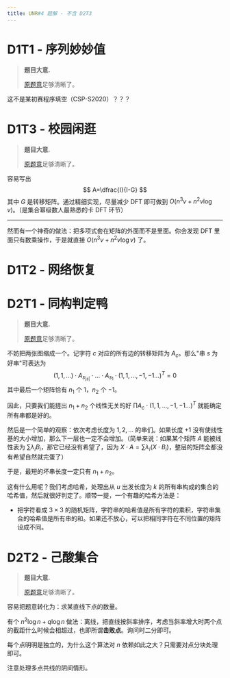 ```yaml
---
title: UNR#4 题解 - 不含 D2T3
---
```


# D1T1 - 序列妙妙值

> **题目大意.**
>
> [原题意](https://uoj.ac/contest/55/problem/549)足够清晰了。

这不是某初赛程序填空（CSP-S2020）？？？

# D1T3 - 校园闲逛

> **题目大意.**
>
> [原题意](https://uoj.ac/contest/55/problem/551)足够清晰了。

容易写出
$$
A=\dfrac{I}{I-G}
$$
其中 $G$ 是转移矩阵。通过精细实现，尽量减少 DFT 即可做到 $O(n^3v+n^2v\log v)$。（是集合幂级数人最熟悉的卡 DFT 环节）

----

然而有一个神奇的做法：把多项式套在矩阵的外面而不是里面。你会发现 DFT 里面只有数乘操作，于是就直接 $O(n^3v+n^2v\log v)$ 了。

# D1T2 - 网络恢复



# D2T1 - 同构判定鸭

> **题目大意.**
>
> [原题意](https://uoj.ac/contest/56/problem/552)足够清晰了。

不妨把两张图缩成一个。记字符 $c$ 对应的所有边的转移矩阵为 $A_{c}$。那么"串 $s$ 为好串"可表达为
$$
(1,1,\ldots)\cdot A_{s_{|s|}}\cdot\ldots\cdot A_{s_1}\cdot(1,1,\ldots,-1,-1\ldots)^{T}=0
$$
其中最后一个矩阵恰有 $n_1$ 个 $1$，$n_2$ 个 $-1$。

因此，只要我们能搓出 $n_1+n_2$ 个线性无关的好 $\prod A_c\cdot (1,1,\ldots,-1,-1\ldots)^{T}$ 就能确定所有串都是好的。

然后是一个简单的观察：依次考虑长度为 $1,2,...$ 的串们。如果长度 $+1$ 没有使线性基的大小增加，那么下一层也一定不会增加。（简单来说：如果某个矩阵 $A$ 能被线性表为 $\sum \lambda_iB_i$，那它已经没有希望了，因为 $X\cdot A=\sum\lambda_i(X\cdot B_i)$，整层的矩阵全都没有希望自然就完蛋了）

于是，最短的坏串长度一定只有 $n_1+n_2$。

这有什么用呢？我们考虑哈希，处理出从 $u$ 出发长度为 $k$ 的所有串构成的集合的哈希值，然后就很好判定了。顺带一提，一个有趣的哈希方法是：

- 把字符看成 $3\times 3$ 的随机矩阵，字符串的哈希值是所有字符的乘积，字符串集合的哈希值是所有串的和。如果还不放心，可以把相同字符在不同位置的矩阵设成不同。

# D2T2 - 己酸集合

> **题目大意.**
>
> [原题意](https://uoj.ac/contest/56/problem/553)足够清晰了。

容易把题意转化为：求某直线下点的数量。

有个 $n^2\log n+q\log n$ 做法：离线，把直线按斜率排序，考虑当斜率增大时两个点的截距什么时候会相超过，也即所谓**击败点**。询问时二分即可。

每个点明明是独立的，为什么这个算法对 $n$ 依赖如此之大？只需要对点分块处理即可。

注意处理多点共线的阴间情形。



